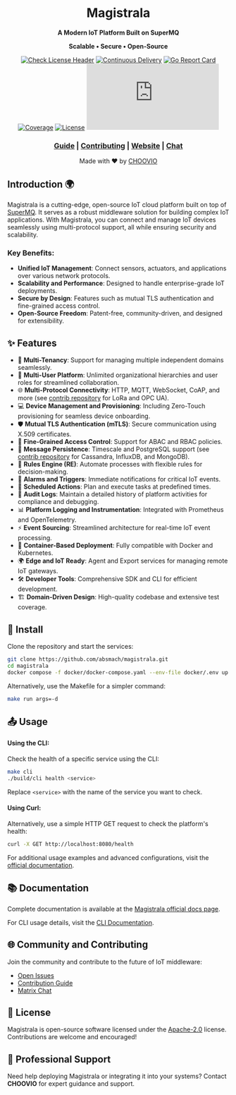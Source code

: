 <div align="center">

  # Magistrala
  
  **A Modern IoT Platform Built on SuperMQ**
  
  **Scalable • Secure • Open-Source**
  
  [![Check License Header](https://github.com/absmach/magistrala/actions/workflows/check-license.yaml/badge.svg?branch=main)](https://github.com/absmach/magistrala/actions/workflows/check-license.yaml)
  [![Continuous Delivery](https://github.com/absmach/magistrala/actions/workflows/build.yaml/badge.svg?branch=main)](https://github.com/absmach/magistrala/actions/workflows/build.yaml)
  [![Go Report Card](https://goreportcard.com/badge/github.com/absmach/magistrala)](https://goreportcard.com/report/github.com/absmach/magistrala)
  [![Coverage](https://codecov.io/gh/absmach/magistrala/graph/badge.svg?token=SEMDAO3L09)](https://codecov.io/gh/absmach/magistrala)
  [![License](https://img.shields.io/badge/license-Apache%202.0-blue?style=flat-square)](LICENSE)
  [![Matrix](https://img.shields.io/matrix/magistrala:matrix.org?style=flat-square)](https://matrix.to/#/#magistrala:matrix.org)
  
  ### [Guide](https://docs.magistrala.abstractmachines.fr) | [Contributing](CONTRIBUTING.md) | [Website](https://abstractmachines.fr/magistrala.html) | [Chat](https://matrix.to/#/#magistrala:matrix.org)

  Made with ❤️ by [CHOOVIO](https://www.choovio.com/)

</div>


## Introduction 🌍

Magistrala is a cutting-edge, open-source IoT cloud platform built on top of [SuperMQ](https://github.com/absmach/supermq). It serves as a robust middleware solution for building complex IoT applications. With Magistrala, you can connect and manage IoT devices seamlessly using multi-protocol support, all while ensuring security and scalability.

### Key Benefits:
- **Unified IoT Management**: Connect sensors, actuators, and applications over various network protocols.
- **Scalability and Performance**: Designed to handle enterprise-grade IoT deployments.
- **Secure by Design**: Features such as mutual TLS authentication and fine-grained access control.
- **Open-Source Freedom**: Patent-free, community-driven, and designed for extensibility.


## ✨ Features

- 🏢 **Multi-Tenancy**: Support for managing multiple independent domains seamlessly.
- 👥 **Multi-User Platform**: Unlimited organizational hierarchies and user roles for streamlined collaboration.
- 🌐 **Multi-Protocol Connectivity**: HTTP, MQTT, WebSocket, CoAP, and more (see [contrib repository](https://www.github.com/absmach/mg-contrib) for LoRa and OPC UA).
- 💻 **Device Management and Provisioning**: Including Zero-Touch provisioning for seamless device onboarding.
- 🛡️ **Mutual TLS Authentication (mTLS)**: Secure communication using X.509 certificates.
- 📜 **Fine-Grained Access Control**: Support for ABAC and RBAC policies.
- 💾 **Message Persistence**: Timescale and PostgreSQL support (see [contrib repository](https://www.github.com/absmach/mg-contrib) for Cassandra, InfluxDB, and MongoDB).
- 🔄 **Rules Engine (RE)**: Automate processes with flexible rules for decision-making.
- 🚨 **Alarms and Triggers**: Immediate notifications for critical IoT events.
- 📅 **Scheduled Actions**: Plan and execute tasks at predefined times.
- 📝 **Audit Logs**: Maintain a detailed history of platform activities for compliance and debugging.
- 📊 **Platform Logging and Instrumentation**: Integrated with Prometheus and OpenTelemetry.
- ⚡ **Event Sourcing**: Streamlined architecture for real-time IoT event processing.
- 🐳 **Container-Based Deployment**: Fully compatible with Docker and Kubernetes.
- 🌍 **Edge and IoT Ready**: Agent and Export services for managing remote IoT gateways.
- 🛠️ **Developer Tools**: Comprehensive SDK and CLI for efficient development.
- 🏗️ **Domain-Driven Design**: High-quality codebase and extensive test coverage.


## 🔧 Install

Clone the repository and start the services:

```bash
git clone https://github.com/absmach/magistrala.git
cd magistrala
docker compose -f docker/docker-compose.yaml --env-file docker/.env up
```

Alternatively, use the Makefile for a simpler command:

```bash
make run args=-d
```

## 📤 Usage

#### Using the CLI:

Check the health of a specific service using the CLI:

```bash
make cli
./build/cli health <service>
```

Replace `<service>` with the name of the service you want to check.

#### Using Curl:

Alternatively, use a simple HTTP GET request to check the platform's health:

```bash
curl -X GET http://localhost:8080/health
```

For additional usage examples and advanced configurations, visit the [official documentation](https://docs.magistrala.abstractmachines.fr).


## 📚 Documentation

Complete documentation is available at the [Magistrala official docs page](https://docs.magistrala.abstractmachines.fr).

For CLI usage details, visit the [CLI Documentation](https://docs.magistrala.abstractmachines.fr/cli).


## 🌐 Community and Contributing

Join the community and contribute to the future of IoT middleware:

- [Open Issues](https://github.com/absmach/magistrala/issues)
- [Contribution Guide](CONTRIBUTING.md)
- [Matrix Chat](https://matrix.to/#/#magistrala:matrix.org)


## 📜 License

Magistrala is open-source software licensed under the [Apache-2.0](LICENSE) license. Contributions are welcome and encouraged!


## 💼 Professional Support

Need help deploying Magistrala or integrating it into your systems? Contact **CHOOVIO** for expert guidance and support.
